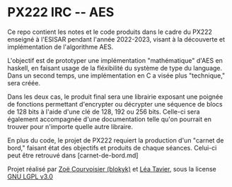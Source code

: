 # PX222 IRC -- AES

Ce repo contient les notes et le code produits dans le cadre du PX222
enseigné à l'ESISAR pendant l'année 2022-2023, visant à la découverte
et implémentation de l'algorithme AES.

L'objectif est de prototyper une implémentation "mathématique" d'AES
en haskell, en faisant usage de la fléxibilité du système de type du
language. Dans un second temps, une implémentation en C a visée plus
"technique," sera créée.

Dans les deux cas, le produit final sera une librairie exposant une
poignée de fonctions permettant d'encrypter ou décrypter une séquence
de blocs de 128 bits à l'aide d'une clé de 128, 192 ou 256 bits.
Celle-ci sera également accompagnée d'une documentation telle qu'on
pourrait en trouver pour n'importe quelle autre libraire.

En plus du code, le projet de PX222 requiert la production d'un
"carnet de bord," faisant état des objectifs et produits de chaque
séances. Celui-ci peut être retrouvé dans [carnet-de-bord.md]

Projet réalisé par [Zoë Courvoisier (blokyk)](github.com/blokyk) et
[Léa Tavier](github.com/ghost), sous la license [GNU LGPL v3.0](LICENSE.md)
